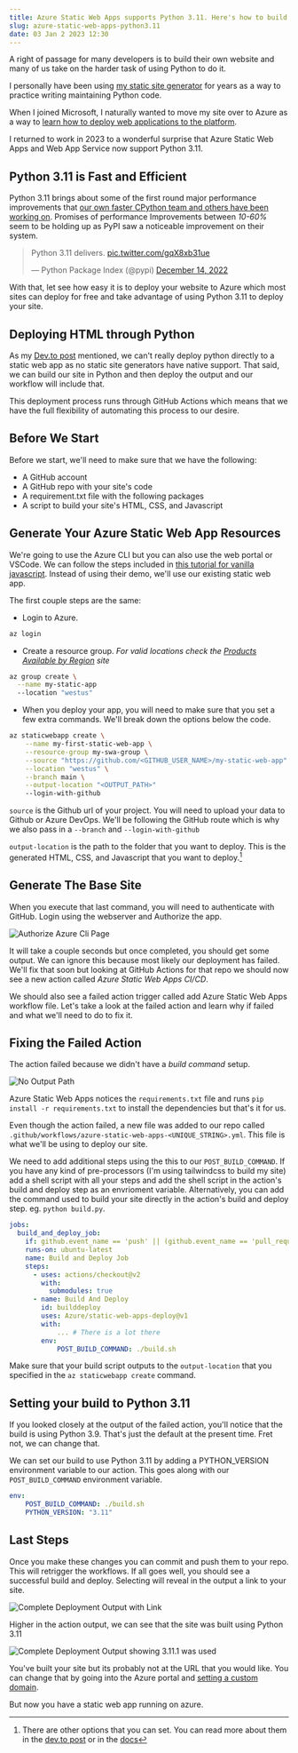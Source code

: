 ```yaml
---
title: Azure Static Web Apps supports Python 3.11. Here's how to build yours with AZURE CLI.
slug: azure-static-web-apps-python3.11
date: 03 Jan 2 2023 12:30
---
```


A right of passage for many developers is to build their own website and many of us take on the harder task of using Python to do it.

I personally have been using [my static site generator][render-engine] for years as a way to practice writing maintaining Python code.

When I joined Microsoft, I naturally wanted to move my site over to Azure as a way to [learn how to deploy web applications to the platform][dev.to post].

I returned to work in 2023 to a wonderful surprise that Azure Static Web Apps and Web App Service now support Python 3.11.

## Python 3.11 is Fast and Efficient

Python 3.11 brings about some of the first round major performance improvements that [our own faster CPython team and others have been working on][faster-python]. Promises of performance Improvements between _10-60%_ seem to be holding up as PyPI saw a noticeable improvement on their system.

<blockquote class="twitter-tweet"><p lang="cy" dir="ltr">Python 3.11 delivers. <a href="https://t.co/gqX8xb31ue">pic.twitter.com/gqX8xb31ue</a></p>&mdash; Python Package Index (@pypi) <a href="https://twitter.com/pypi/status/1603089763287826432?ref_src=twsrc%5Etfw">December 14, 2022</a></blockquote> <script async src="https://platform.twitter.com/widgets.js" charset="utf-8"></script>

With that, let see how easy it is to deploy your website to Azure which most sites can deploy for free and take advantage of using Python 3.11 to deploy your site.

## Deploying HTML through Python

As my [Dev.to post][dev.to post] mentioned, we can't really deploy python directly to a static web app as no static site generators have native support. That said, we can build our site in Python and then deploy the output and our workflow will include that.

This deployment process runs through GitHub Actions which means that we have the full flexibility of automating this  process to our desire.

## Before We Start

Before we start, we'll need to make sure that we have the following:

- A GitHub account
- A GitHub repo with your site's code
- A requirement.txt file with the following packages
- A script to build your site's HTML, CSS, and Javascript

## Generate Your Azure Static Web App Resources

We're going to use the Azure CLI but you can also use the web portal or VSCode. We can follow the steps included in [this tutorial for vanilla javascript][vanilla-js build]. Instead of using their demo, we'll use our existing static web app.

The first couple steps are the same:

- Login to Azure.

```bash
az login
```

- Create a resource group. _For valid locations check the [Products Available by Region] site_

```bash
az group create \
  --name my-static-app
  --location "westus"
```

- When you deploy your app, you will need to make sure that you set a few extra commands. We'll break down the options below the code.

```bash
az staticwebapp create \
    --name my-first-static-web-app \
    --resource-group my-swa-group \
    --source "https://github.com/<GITHUB_USER_NAME>/my-static-web-app" \
    --location "westus" \
    --branch main \
    --output-location "<OUTPUT_PATH>"
    --login-with-github
```

`source` is the Github url of your project. You will need to upload your data to Github or Azure DevOps. We'll be following the GitHub route which is why we also pass in a `--branch` and `--login-with-github`

`output-location` is the path to the folder that you want to deploy. This is the generated HTML, CSS, and Javascript that you want to deploy.[^1]

## Generate The Base Site

When you execute that last command, you will need to authenticate with GitHub. Login using the webserver and Authorize the app.

![Authorize Azure Cli Page](https://kjaymiller.azureedge.net/media/Authorize%20Azure%20CLI.png)

It will take a couple seconds but once completed, you should get some output. We can ignore this because most likely our deployment has failed. We'll fix that soon but looking at GitHub Actions for that repo we should now see a new action called _Azure Static Web Apps CI/CD_.

We should also see a failed action trigger called add Azure Static Web Apps workflow file. Let's take a look at the failed action and learn why if failed and what we'll need to do to fix it.

## Fixing the Failed Action

The action failed because we didn't have
a _build command_ setup.

![No Output Path](https://kjaymiller.azureedge.net/media/no_output_path_swa_fail_build.png)

Azure Static Web Apps notices the `requirements.txt` file and runs `pip install -r requirements.txt` to install the dependencies but that's it for us.

Even though the action failed, a new file was added to our repo called `.github/workflows/azure-static-web-apps-<UNIQUE_STRING>.yml`. This file is what we'll be using to deploy our site.

We need to add additional steps using the this to our `POST_BUILD_COMMAND`. If you have any kind of pre-processors (I'm using tailwindcss to build my site) add a shell script with all your steps and add the shell script in the action's build and deploy step as an envrioment variable. Alternatively, you can add the command used to build your site directly in the action's build and deploy step. eg. `python build.py`.

```yaml
jobs:
  build_and_deploy_job:
    if: github.event_name == 'push' || (github.event_name == 'pull_request' && github.event.action != 'closed')
    runs-on: ubuntu-latest
    name: Build and Deploy Job
    steps:
      - uses: actions/checkout@v2
        with:
          submodules: true
      - name: Build And Deploy
        id: builddeploy
        uses: Azure/static-web-apps-deploy@v1
        with:
            ... # There is a lot there
        env:
            POST_BUILD_COMMAND: ./build.sh
```

Make sure that your build script outputs to the `output-location` that you specified in the `az staticwebapp create` command.

## Setting your build to Python 3.11

If you looked closely at the output of the failed action, you'll notice that the build is using Python 3.9. That's just the default at the present time. Fret not, we can change that.

We can set our build to use Python 3.11 by adding a PYTHON_VERSION environment variable to our action. This goes along with our `POST_BUILD_COMMAND` environment variable.

```yaml
env:
    POST_BUILD_COMMAND: ./build.sh
    PYTHON_VERSION: "3.11"
```

## Last Steps

Once you make these changes you can commit and push them to your repo. This will retrigger the workflows. If all goes well, you should see a successful build and deploy. Selecting will reveal in the output a link to your site.

![Complete Deployment Output with Link](https://kjaymiller.azureedge.net/media/SWA%20Deployment%20Complete%20311.png
)

Higher in the action output, we can see that the site was built using Python 3.11

![Complete Deployment Output showing 3.11.1 was used](https://kjaymiller.azureedge.net/media/SWA%20Successful%203.11%20Deployment.png)

You've built your site but its probably not at the URL that you would like. You can change that by going into the Azure portal and [setting a custom domain][custom domain].

But now you have a static web app running on azure.

[faster-python]: https://devblogs.microsoft.com/python/python-311-faster-cpython-team/?WT.mc_id=python-79329-jaymiller
[dev.to post]: https://dev.to/azure/deploy-azure-static-web-apps-using-python-1hn7
[render-engine]: https://github.com/kjaymiller/render_engine
[vanilla-js build]: https://learn.microsoft.com/en-us/azure/static-web-apps/get-started-cli?tabs=vanilla-javascript
[Products Available by Region]: https://azure.microsoft.com/en-us/explore/global-infrastructure/products-by-region/?products=app-service
[custom domain]: https://docs.microsoft.com/en-us/azure/static-web-apps/custom-domain?tabs=azure-dns

[^1]: There are other options that you can set. You can read more about them in the [dev.to post] or in the [docs](https://docs.microsoft.com/en-us/cli/azure/ext/staticwebapps/staticwebapp?view=azure-cli-latest#ext-staticwebapps-az-staticwebapp-create)
